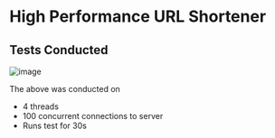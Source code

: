 # High Performance URL Shortener

## Tests Conducted
![image](https://github.com/user-attachments/assets/b30d3036-91b9-4b18-87b4-d88dcb576870)

The above was conducted on
- 4 threads
- 100 concurrent connections to server
- Runs test for 30s
